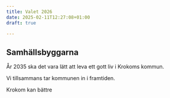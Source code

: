 ```yaml
---
title: Valet 2026
date: 2025-02-11T12:27:08+01:00
draft: true

---
```


## Samhällsbyggarna

År 2035 ska det vara lätt att leva ett gott liv i Krokoms kommun.

Vi tillsammans tar kommunen in i framtiden.

Krokom kan bättre
